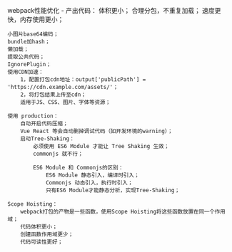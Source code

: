 webpack性能优化 - 产出代码：
    体积更小；
    合理分包，不重复加载；
    速度更快，内存使用更小；

    小图片base64编码；
    bundle加hash；
    懒加载；
    提取公共代码；
    IgnorePlugin；
    使用CDN加速：
        1，配置打包cdn地址：output['publicPath'] = 'https://cdn.example.com/assets/'；
        2，将打包结果上传至cdn；
        适用于JS、CSS、图片、字体等资源；

    使用 production：
        自动开启代码压缩；
        Vue React 等会自动删掉调试代码（如开发环境的warning）；
        启动Tree-Shaking：
            必须使用 ES6 Module 才能让 Tree Shaking 生效；
            commonjs 就不行；

            ES6 Module 和 Commonjs的区别：
                ES6 Module 静态引入，编译时引入；
                Commonjs 动态引入，执行时引入；
                只有ES6 Module才能静态分析，实现Tree-Shaking；
                
    Scope Hoisting：
        webpack打包的产物是一些函数，使用Scope Hoisting将这些函数放置在同一个作用域；
        代码体积更小；
        创建函数作用域更少；
        代码可读性更好；